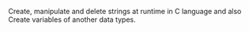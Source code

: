 Create, manipulate and delete strings at runtime in C language and also Create variables of another data types.

